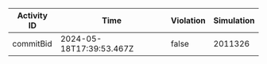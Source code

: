 | Activity ID | Time | Violation | Simulation |
| --- | --- | --- | --- |
| commitBid | 2024-05-18T17:39:53.467Z | false | 2011326 |